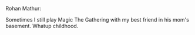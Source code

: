 Rohan Mathur:

Sometimes I still play Magic The Gathering with my best friend in his mom's basement. Whatup childhood. 